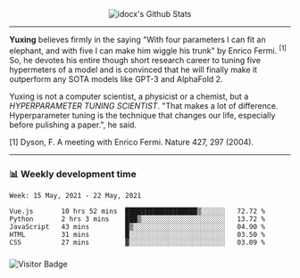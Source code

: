 <div align="center">
    <img align="center" src="https://github-readme-stats.vercel.app/api?username=idocx&show_icons=true&count_private=true&hide_border=true" alt="idocx's Github Stats"></img>
</div>

---

**Yuxing** believes firmly in the saying "With four parameters I can fit an elephant, and with five I can make him wiggle his trunk" by Enrico Fermi. <sup>[1]</sup> So, he devotes his entire though short research career to tuning five hypermeters of a model and is convinced that he will finally make it outperform any SOTA models like GPT-3 and AlphaFold 2.

Yuxing is not a computer scientist, a physicist or a chemist, but a *HYPERPARAMETER TUNING SCIENTIST*. "That makes a lot of difference. Hyperparameter tuning is the technique that changes our life, especially before pulishing a paper.", he said.

[1] Dyson, F. A meeting with Enrico Fermi. Nature 427, 297 (2004).


---

### 📊 Weekly development time
<!--START_SECTION:waka-->
```text
Week: 15 May, 2021 - 22 May, 2021

Vue.js       10 hrs 52 mins  ██████████████████▒░░░░░░   72.72 % 
Python       2 hrs 3 mins    ███▒░░░░░░░░░░░░░░░░░░░░░   13.72 % 
JavaScript   43 mins         █▒░░░░░░░░░░░░░░░░░░░░░░░   04.90 % 
HTML         31 mins         █░░░░░░░░░░░░░░░░░░░░░░░░   03.50 % 
CSS          27 mins         ▓░░░░░░░░░░░░░░░░░░░░░░░░   03.09 % 
```
<!--END_SECTION:waka-->

### 

![Visitor Badge](https://visitor-badge.laobi.icu/badge?page_id=idocx.idocx)